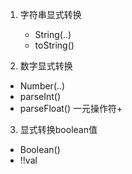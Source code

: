 1. 字符串显式转换
   * String(..) 
   * toString()

2. 数字显式转换
  * Number(..) 
  * parseInt() 
  * parseFloat() 一元操作符+


3. 显式转换boolean值
  * Boolean() 
  * !!val



